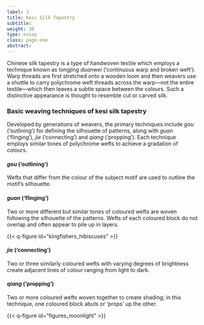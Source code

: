 ```yaml
---
label: 3
title: Kesi Silk Tapestry
subtitle:
weight: 30
type: essay
class: page-one
abstract:
---
```

Chinese silk tapestry is a type of handwoven textile which employs a technique known as *tongjing duanwei* (‘continuous warp and broken weft’). Warp threads are first stretched onto a wooden loom and then weavers use a shuttle to carry polychrome weft threads across the warp—not the entire textile—which then leaves a subtle space between the colours. Such a distinctive appearance is thought to resemble cut or carved silk.

### Basic weaving techniques of kesi silk tapestry

Developed by generations of weavers, the primary techniques include *gou* (‘outlining’) for defining the silhouette of patterns, along with *guan* (‘flinging’), *jie* (‘connecting’) and *qiang* (‘propping’). Each technique employs similar tones of polychrome wefts to achieve a gradation of colours.

#### *gou* (‘outlining’)

Wefts that differ from the colour of the subject motif are used to outline the motif’s silhouette.

#### *guan* (‘flinging’)

Two or more different but similar tones of coloured wefts are woven following the silhouette of the patterns. Wefts of each coloured block do not overlap and often appear to pile up in layers.

{{< q-figure id="kingfishers_hibiscuses" >}}

#### *jie* (‘connecting’)

Two or three similarly coloured wefts with varying degrees of brightness create adjacent lines of colour ranging from light to dark.

#### *qiang* (‘propping’)

Two or more coloured wefts woven together to create shading; in this technique, one coloured block abuts or ‘props’ up the other.

{{< q-figure id="figures_moonlight" >}}
